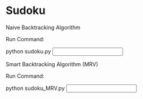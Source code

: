 # Sudoku


Naive Backtracking Algorithm

Run Command:

python sudoku.py <input file name>

Smart Backtracking Algorithm (MRV)

Run Command:

python sudoku_MRV.py <input file name>

